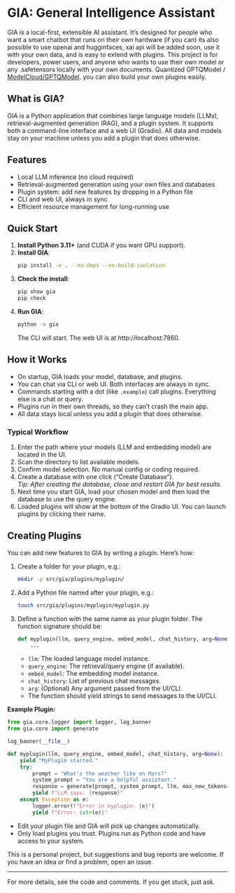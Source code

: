 # **GIA: General Intelligence Assistant**

GIA is a local-first, extensible AI assistant. It’s designed for people who want a smart chatbot that runs on their own hardware (if you can) its also possible to use openai and hugginfaces, xai api will be added soon, use it with your own data, and is easy to extend with plugins. This project is for developers, power users, and anyone who wants to use their own model or any .safetensors locally with your own documents. Quantized GPTQModel / [ModelCloud/GPTQModel](https://github.com/ModelCloud/GPTQModel). you can also build your own plugins easily.

## What is GIA?
GIA is a Python application that combines large language models (LLMs), retrieval-augmented generation (RAG), and a plugin system. It supports both a command-line interface and a web UI (Gradio). All data and models stay on your machine unless you add a plugin that does otherwise.

## Features
- Local LLM inference (no cloud required)
- Retrieval-augmented generation using your own files and databases
- Plugin system: add new features by dropping in a Python file
- CLI and web UI, always in sync
- Efficient resource management for long-running use

## Quick Start

1. **Install Python 3.11+** (and CUDA if you want GPU support).
2. **Install GIA**:
   ```bash
   pip install -e . --no-deps --no-build-isolation
   ```
3. **Check the install**:
   ```bash
   pip show gia
   pip check
   ```
4. **Run GIA**:
   ```bash
   python -m gia
   ```
   The CLI will start. The web UI is at http://localhost:7860.

## How it Works

- On startup, GIA loads your model, database, and plugins.
- You can chat via CLI or web UI. Both interfaces are always in sync.
- Commands starting with a dot (like `.example`) call plugins. Everything else is a chat or query.
- Plugins run in their own threads, so they can’t crash the main app.
- All data stays local unless you add a plugin that does otherwise.

### Typical Workflow

1. Enter the path where your models (LLM and embedding model) are located in the UI.
2. Scan the directory to list available models.
3. Confirm model selection. No manual config or coding required.
4. Create a database with one click (“Create Database”).  
   _Tip: After creating the database, close and restart GIA for best results._
5. Next time you start GIA, load your chosen model and then load the database to use the query engine.
6. Loaded plugins will show at the bottom of the Gradio UI. You can launch plugins by clicking their name.


## Creating Plugins

You can add new features to GIA by writing a plugin. Here’s how:

1. Create a folder for your plugin, e.g.:
   ```bash
   mkdir -p src/gia/plugins/myplugin/
   ```
2. Add a Python file named after your plugin, e.g.:
   ```bash
   touch src/gia/plugins/myplugin/myplugin.py
   ```
3. Define a function with the same name as your plugin folder. The function signature should be:
   ```python
   def myplugin(llm, query_engine, embed_model, chat_history, arg=None):
       ...
   ```
   - `llm`: The loaded language model instance.
   - `query_engine`: The retrieval/query engine (if available).
   - `embed_model`: The embedding model instance.
   - `chat_history`: List of previous chat messages.
   - `arg`: (Optional) Any argument passed from the UI/CLI.
   - The function should yield strings to send messages to the UI/CLI.

**Example Plugin:**
```python
from gia.core.logger import logger, log_banner
from gia.core import generate

log_banner(__file__)

def myplugin(llm, query_engine, embed_model, chat_history, arg=None):
    yield "MyPlugin started."
    try:
        prompt = "What's the weather like on Mars?"
        system_prompt = "You are a helpful assistant."
        response = generate(prompt, system_prompt, llm, max_new_tokens=256)
        yield f"LLM says: {response}"
    except Exception as e:
        logger.error(f"Error in myplugin: {e}")
        yield f"Error: {str(e)}"
```
- Edit your plugin file and GIA will pick up changes automatically.
- Only load plugins you trust. Plugins run as Python code and have access to your system.

This is a personal project, but suggestions and bug reports are welcome. If you have an idea or find a problem, open an issue.

---

For more details, see the code and comments. If you get stuck, just ask.